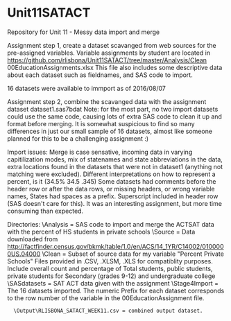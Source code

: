 # Unit11SATACT
Repository for Unit 11 - Messy data import and merge

Assignment step 1, create a dataset scavanged from web sources for the pre-assigned variables.  Variable assignments by student are located in https://github.com/rlisbona/Unit11SATACT/tree/master/Analysis/Clean 00EducationAssignments.xlsx 
This file also includes some descriptive data about each dataset such as fieldnames, and SAS code to import.

16 datasets were available to immport as of 2016/08/07

Assignment step 2, combine the scavanged data with the assignment dataset dataset1.sas7bdat
Note: for the most part, no two import datasets could use the same code, causing lots of extra SAS code to clean it up and format before merging.  It is somewhat suspicious to find so many differences in just our small sample of 16 datasets, almost like someone planned for this to be a challenging assignment :)

Import issues: Merge is case sensative, incoming data in varying capitilization modes, mix of statenames and state abbreviations in the data, extra locations found in the datasets that were not in dataset1 (anything not matching were excluded). Different interpretations on how to represent a percent, is it (34.5%   34.5  .345) Some datasets had comments before the header row or after the data rows, or missing headers, or wrong variable names, States had spaces as a prefix.  Superscript included in header row (SAS doesn't care for this).  It was an interesting assignment, but more time consuming than expected.

Directories:
  \Analysis = SAS code to import and merge the ACTSAT data with the percent of HS students in private schools
      \Source = Data downloaded from http://factfinder.census.gov/bkmk/table/1.0/en/ACS/14_1YR/C14002/0100000US.04000
      \Clean = Subset of source data for my variable "Percent Private Schools"
              Files provided in .CSV, .XLSM, .XLS for compatiblity purposes.
              Include overall count and percentage of Total students, public students, private students for 
              Secondary (grades 9-12) and undergraduate college
      \SASdatasets = SAT ACT data given with the assignment
      \Stage4Import = The 16 datasets imported.  The numeric Prefix for each dataset corresponds to the row number of the variable in the 00EducationAssignment file.
      
      \Output\RLISBONA_SATACT_WEEK11.csv = combined output dataset.
